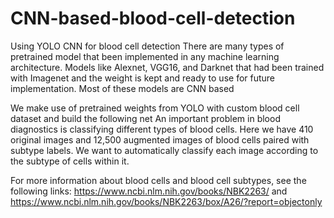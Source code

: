 # CNN-based-blood-cell-detection
Using  YOLO CNN for blood cell detection 
There are many types of pretrained model that been
implemented in any machine learning architecture. Models
like Alexnet, VGG16, and Darknet that had been trained with
Imagenet and the weight is kept and ready to use for future
implementation. Most of these models are CNN based

We make use of pretrained weights from YOLO with custom blood cell dataset and build the following net
An important problem in blood diagnostics is classifying different types of blood cells. 
Here we have 410 original images and 12,500 augmented images of blood cells paired with subtype labels.
We want to automatically classify each image according to the subtype of cells within it.

For more information about blood cells and blood cell subtypes, see the following links: https://www.ncbi.nlm.nih.gov/books/NBK2263/ and https://www.ncbi.nlm.nih.gov/books/NBK2263/box/A26/?report=objectonly
